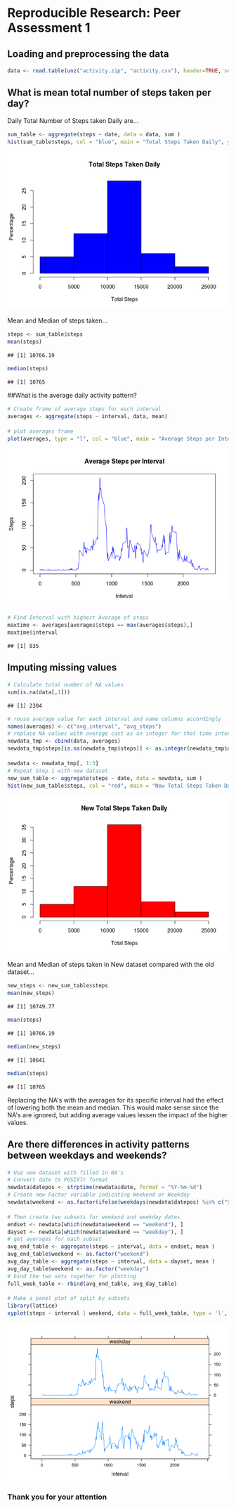 # Reproducible Research: Peer Assessment 1


## Loading and preprocessing the data

```r
data <- read.table(unz("activity.zip", "activity.csv"), header=TRUE, sep=",")
```
## What is mean total number of steps taken per day?
Daily Total Number of Steps taken Daily are...

```r
sum_table <- aggregate(steps ~ date, data = data, sum )
hist(sum_table$steps, col = "blue", main = "Total Steps Taken Daily", ylab = "Percentage", xlab = "Total Steps")
```

![](PA1_template_files/figure-html/unnamed-chunk-2-1.png) 

Mean and Median of steps taken...

```r
steps <- sum_table$steps
mean(steps)
```

```
## [1] 10766.19
```

```r
median(steps)
```

```
## [1] 10765
```

##What is the average daily activity pattern?


```r
# Create frame of average steps for each interval
averages <- aggregate(steps ~ interval, data, mean)

# plot averages frame
plot(averages, type = "l", col = "blue", main = "Average Steps per Interval", ylab = "Steps", xlab = "Interval")
```

![](PA1_template_files/figure-html/unnamed-chunk-4-1.png) 

```r
# Find Interval with highest Average of steps
maxtime <- averages[averages$steps == max(averages$steps),]
maxtime$interval
```

```
## [1] 835
```

## Imputing missing values


```r
# Calculate total number of NA values
sum(is.na(data[,1]))
```

```
## [1] 2304
```

```r
# reuse average value for each interval and name columns accordingly
names(averages) <- c("avg_interval", "avg_steps")
# replace NA values with average cast as an integer for that time interval in a new dataframe
newdata_tmp <- cbind(data, averages)
newdata_tmp$steps[is.na(newdata_tmp$steps)] <- as.integer(newdata_tmp$avg_steps[is.na(newdata_tmp$steps)])

newdata <- newdata_tmp[, 1:3]
# Repeat Step 1 with new dataset
new_sum_table <- aggregate(steps ~ date, data = newdata, sum )
hist(new_sum_table$steps, col = "red", main = "New Total Steps Taken Daily", ylab = "Percentage", xlab = "Total Steps")
```

![](PA1_template_files/figure-html/unnamed-chunk-5-1.png) 

Mean and Median of steps taken in New dataset compared with the old dataset...

```r
new_steps <- new_sum_table$steps
mean(new_steps)
```

```
## [1] 10749.77
```

```r
mean(steps)
```

```
## [1] 10766.19
```

```r
median(new_steps)
```

```
## [1] 10641
```

```r
median(steps)
```

```
## [1] 10765
```

Replacing the NA's with the averages for its specific interval had the effect of lowering both the mean and median. This would make sense since the NA's are ignored, but adding average values lessen the impact of the higher values.

## Are there differences in activity patterns between weekdays and weekends?


```r
# Use new dataset with filled in NA's
# Convert date to POSIXlt format
newdata$datepos <- strptime(newdata$date, format = "%Y-%m-%d")
# Create new Factor variable indicating Weekend or Weekday
newdata$weekend <- as.factor(ifelse(weekdays(newdata$datepos) %in% c("Saturday", "Sunday"), "weekend", "weekday"))

# Then create two subsets for weekend and weekday dates
endset <- newdata[which(newdata$weekend == "weekend"), ]
dayset <- newdata[which(newdata$weekend == "weekday"), ]
# get averages for each subset
avg_end_table <- aggregate(steps ~ interval, data = endset, mean )
avg_end_table$weekend <- as.factor("weekend")
avg_day_table <- aggregate(steps ~ interval, data = dayset, mean )
avg_day_table$weekend <- as.factor("weekday")
# bind the two sets together for plotting
full_week_table <- rbind(avg_end_table, avg_day_table)

# Make a panel plot of split by subsets
library(lattice)
xyplot(steps ~ interval | weekend, data = full_week_table, type = 'l', layout = c(1,2))
```

![](PA1_template_files/figure-html/unnamed-chunk-7-1.png) 

### Thank you for your attention
